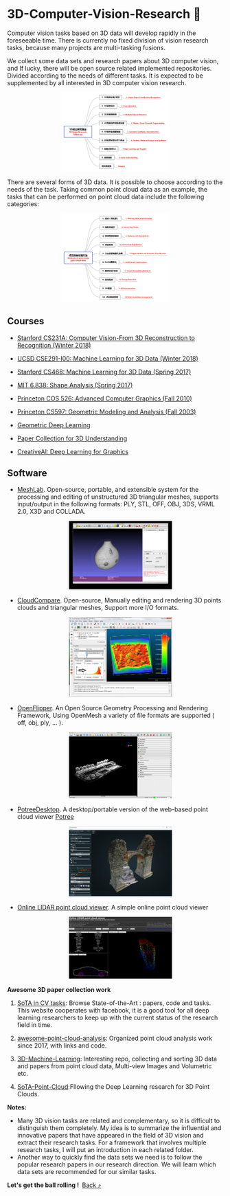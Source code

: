 # 3D-Computer-Vision-Research  :confetti_ball:
Computer vision tasks based on 3D data will develop rapidly in the foreseeable time. There is currently no fixed division of vision research tasks, because many projects are multi-tasking fusions.

We collect some data sets and research papers about 3D computer vision, and If lucky, there will be open source related implemented repositories. Divided according to the needs of different tasks. It is expected to be supplemented by all interested in 3D computer vision research.

<p align="center"><img width="50%" src="https://github.com/Yansz/3D-Computer-Vision-Research/blob/master/images/main1.jpg" /></p>

There are several forms of 3D data. It is possible to choose according to the needs of the task. Taking common point cloud data as an example, the tasks that can be performed on point cloud data include the following categories:

<p align="center"><img width="50%" src="https://github.com/Yansz/3D-Computer-Vision-Research/blob/master/images/pointcloud1.jpg" /></p>

## Courses

* [Stanford CS231A: Computer Vision-From 3D Reconstruction to Recognition (Winter 2018)](http://web.stanford.edu/class/cs231a/)

* [UCSD CSE291-I00: Machine Learning for 3D Data (Winter 2018)](https://cse291-i.github.io/index.html)

* [Stanford CS468: Machine Learning for 3D Data (Spring 2017)](http://graphics.stanford.edu/courses/cs468-17-spring/)

* [MIT 6.838: Shape Analysis (Spring 2017)](http://groups.csail.mit.edu/gdpgroup/6838_spring_2017.html)

* [Princeton COS 526: Advanced Computer Graphics (Fall 2010)](https://www.cs.princeton.edu/courses/archive/fall10/cos526/syllabus.php)

* [Princeton CS597: Geometric Modeling and Analysis (Fall 2003)](https://www.cs.princeton.edu/courses/archive/fall03/cs597D/)

* [Geometric Deep Learning](http://geometricdeeplearning.com/)

* [Paper Collection for 3D Understanding](https://www.cs.princeton.edu/courses/archive/spring15/cos598A/cos598A.html#Estimating)

* [CreativeAI: Deep Learning for Graphics](http://geometry.cs.ucl.ac.uk/creativeai/)

## Software

- [MeshLab](http://meshlab.sourceforge.net/). Open-source, portable, and extensible system for the processing and editing of unstructured 3D triangular meshes, supports input/output in the following formats: PLY, STL, OFF, OBJ, 3DS, VRML 2.0, X3D and COLLADA.

  <p align="center"><img width="50%" src="https://github.com/Yansz/3D-Computer-Vision-Research/blob/master/images/meshlab.jpg" /></p>

- [CloudCompare](http://www.danielgm.net/cc/). Open-source, Manually editing and rendering 3D points clouds and triangular meshes, Support more I/O formats.

  <p align="center"><img width="50%" src="https://github.com/Yansz/3D-Computer-Vision-Research/blob/master/images/Cc.jpg" /></p>

- [OpenFlipper](http://www.openflipper.org/). An Open Source Geometry Processing and Rendering Framework,  Using OpenMesh a variety of file formats are supported ( off, obj, ply, ... ).

  <p align="center"><img width="50%" src="https://github.com/Yansz/3D-Computer-Vision-Research/blob/master/images/OF.png" /></p>

- [PotreeDesktop](https://github.com/potree/PotreeDesktop). A desktop/portable version of the web-based point cloud viewer [Potree](https://github.com/potree/potree)

  <p align="center"><img width="50%" src="https://github.com/Yansz/3D-Computer-Vision-Research/blob/master/images/potree.jpg" /></p>

- [Online LIDAR point cloud viewer](http://lidarview.com/). A simple online point cloud viewer

  <p align="center"><img width="50%" src="https://github.com/Yansz/3D-Computer-Vision-Research/blob/master/images/online.png" /></p>
 
**Awesome 3D paper collection work**
1. [SoTA in CV tasks](https://paperswithcode.com/area/computer-vision):  Browse State-of-the-Art : papers, code and tasks. This website cooperates with facebook, it is a good tool for all deep learning researchers to keep up with the current status of the research field in time.

2. [awesome-point-cloud-analysis](https://github.com/Yochengliu/awesome-point-cloud-analysis): Organized point cloud analysis work since 2017, with links and code.

3. [3D-Machine-Learning](https://github.com/timzhang642/3D-Machine-Learning): Interesting repo, collecting and sorting 3D data and papers from point cloud data, Multi-view Images and Volumetric etc.

4. [SoTA-Point-Cloud](https://github.com/QingyongHu/SoTA-Point-Cloud):Fllowing the Deep Learning research for 3D Point Clouds.


**Notes:** 

* Many 3D vision tasks are related and complementary, so it is difficult to distinguish them completely.
  My idea is to summarize the influential and innovative papers that have appeared in the field of 3D vision and extract their research tasks. For a framework that involves multiple research tasks, I will put an introduction in each related folder.
* Another way to quickly find the data sets we need is to follow the popular research papers in our research direction. We will learn which data sets are recommended for our similar tasks.

**Let's get the ball rolling ! ​**
[Back :arrow_heading_up:](https://github.com/Yansz/3D-Computer-Vision-Research#3D-Computer-Vision-Research) 

